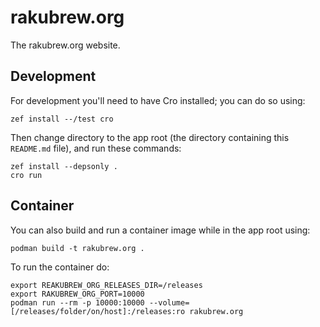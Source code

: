 rakubrew.org
============

The rakubrew.org website.

Development
-----------

For development you'll need to have Cro installed; you can do so using:

```
zef install --/test cro
```

Then change directory to the app root (the directory containing this
`README.md` file), and run these commands:

    zef install --depsonly .
    cro run


Container
---------

You can also build and run a container image while in the app root using:

    podman build -t rakubrew.org .

To run the container do:

    export REAKUBREW_ORG_RELEASES_DIR=/releases
    export RAKUBREW_ORG_PORT=10000
    podman run --rm -p 10000:10000 --volume=[/releases/folder/on/host]:/releases:ro rakubrew.org

